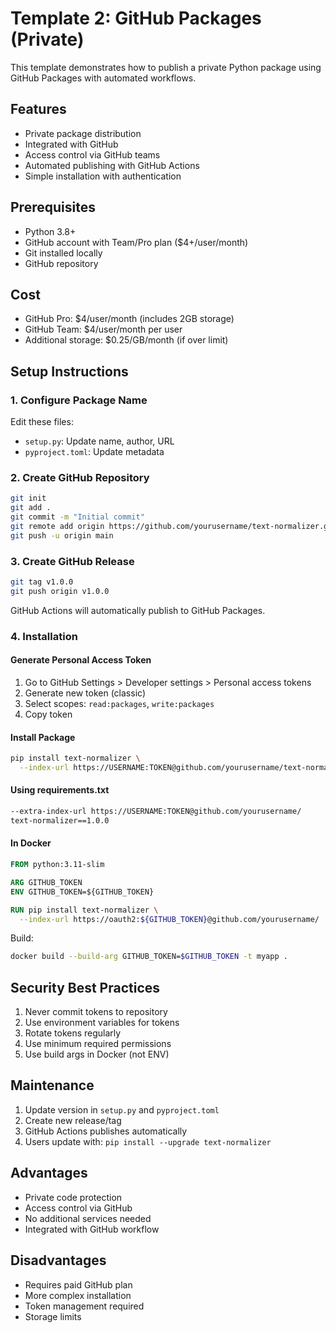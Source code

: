 # Template 2: GitHub Packages (Private)

This template demonstrates how to publish a private Python package using GitHub Packages with automated workflows.

## Features

- Private package distribution
- Integrated with GitHub
- Access control via GitHub teams
- Automated publishing with GitHub Actions
- Simple installation with authentication

## Prerequisites

- Python 3.8+
- GitHub account with Team/Pro plan ($4+/user/month)
- Git installed locally
- GitHub repository

## Cost

- GitHub Pro: $4/user/month (includes 2GB storage)
- GitHub Team: $4/user/month per user
- Additional storage: $0.25/GB/month (if over limit)

## Setup Instructions

### 1. Configure Package Name

Edit these files:
- `setup.py`: Update name, author, URL
- `pyproject.toml`: Update metadata

### 2. Create GitHub Repository

```bash
git init
git add .
git commit -m "Initial commit"
git remote add origin https://github.com/yourusername/text-normalizer.git
git push -u origin main
```

### 3. Create GitHub Release

```bash
git tag v1.0.0
git push origin v1.0.0
```

GitHub Actions will automatically publish to GitHub Packages.

### 4. Installation

#### Generate Personal Access Token

1. Go to GitHub Settings > Developer settings > Personal access tokens
2. Generate new token (classic)
3. Select scopes: `read:packages`, `write:packages`
4. Copy token

#### Install Package

```bash
pip install text-normalizer \
  --index-url https://USERNAME:TOKEN@github.com/yourusername/text-normalizer/
```

#### Using requirements.txt

```txt
--extra-index-url https://USERNAME:TOKEN@github.com/yourusername/
text-normalizer==1.0.0
```

#### In Docker

```dockerfile
FROM python:3.11-slim

ARG GITHUB_TOKEN
ENV GITHUB_TOKEN=${GITHUB_TOKEN}

RUN pip install text-normalizer \
  --index-url https://oauth2:${GITHUB_TOKEN}@github.com/yourusername/
```

Build:
```bash
docker build --build-arg GITHUB_TOKEN=$GITHUB_TOKEN -t myapp .
```

## Security Best Practices

1. Never commit tokens to repository
2. Use environment variables for tokens
3. Rotate tokens regularly
4. Use minimum required permissions
5. Use build args in Docker (not ENV)

## Maintenance

1. Update version in `setup.py` and `pyproject.toml`
2. Create new release/tag
3. GitHub Actions publishes automatically
4. Users update with: `pip install --upgrade text-normalizer`

## Advantages

- Private code protection
- Access control via GitHub
- No additional services needed
- Integrated with GitHub workflow

## Disadvantages

- Requires paid GitHub plan
- More complex installation
- Token management required
- Storage limits
